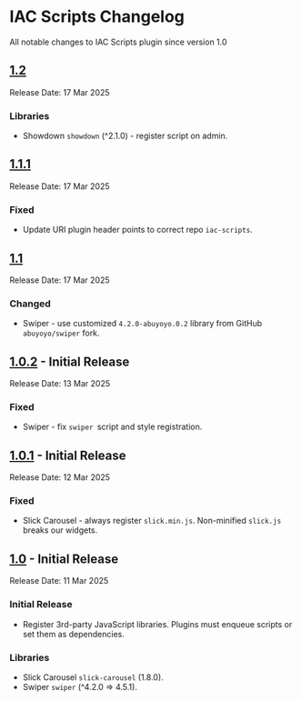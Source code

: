 # IAC Scripts Changelog

All notable changes to IAC Scripts plugin since version 1.0

## [1.2](https://github.com/yakyakman/iac-scripts/releases/tag/1.2/)

Release Date: 17 Mar 2025

### Libraries
- Showdown `showdown` (^2.1.0) - register script on admin.


## [1.1.1](https://github.com/yakyakman/iac-scripts/releases/tag/1.1.1/)

Release Date: 17 Mar 2025

### Fixed
-  Update URI plugin header points to correct repo `iac-scripts`.


## [1.1](https://github.com/yakyakman/iac-scripts/releases/tag/1.1/)

Release Date: 17 Mar 2025

### Changed
-  Swiper - use customized `4.2.0-abuyoyo.0.2` library from GitHub `abuyoyo/swiper` fork.


## [1.0.2](https://github.com/yakyakman/iac-scripts/releases/tag/1.0.2/) - Initial Release

Release Date: 13 Mar 2025

### Fixed
-  Swiper - fix `swiper `script and style registration.


## [1.0.1](https://github.com/yakyakman/iac-scripts/releases/tag/1.0.1/) - Initial Release

Release Date: 12 Mar 2025

### Fixed
-  Slick Carousel - always register `slick.min.js`. Non-minified `slick.js` breaks our widgets.


## [1.0](https://github.com/yakyakman/iac-scripts/releases/tag/1.0/) - Initial Release

Release Date: 11 Mar 2025

### Initial Release
-  Register 3rd-party JavaScript libraries. Plugins must enqueue scripts or set them as dependencies.

### Libraries
- Slick Carousel `slick-carousel` (1.8.0).
- Swiper `swiper` (^4.2.0 => 4.5.1).
